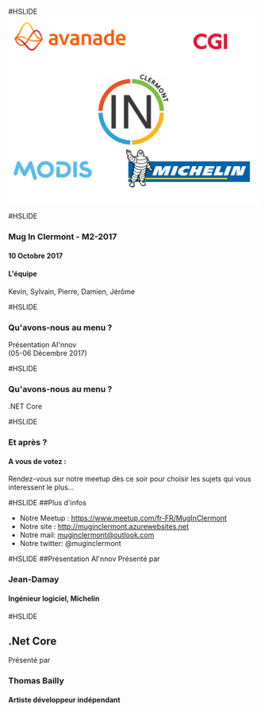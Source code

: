 #HSLIDE
![Logo](assets/images/background.png)

#HSLIDE
### Mug In Clermont - M2-2017
#### 10 Octobre 2017
#### L'équipe
Kevin, Sylvain, Pierre, Damien, Jérôme

#HSLIDE 
### Qu'avons-nous au menu ?
Présentation AI'nnov <br />
(05-06 Décembre 2017)

#HSLIDE 
### Qu'avons-nous au menu ?
.NET Core 

#HSLIDE 
### Et après ? 
#### A vous de votez : 
Rendez-vous sur notre meetup dès ce soir pour choisir les sujets qui vous interessent le plus...

#HSLIDE
##Plus d'infos
* Notre Meetup : https://www.meetup.com/fr-FR/MugInClermont
* Notre site : http://muginclermont.azurewebsites.net
* Notre mail: muginclermont@outlook.com
* Notre twitter: @muginclermont

#HSLIDE
##Présentation AI'nnov 
Présenté par 
### Jean-Damay 
#### Ingénieur logiciel, Michelin

#HSLIDE
## .Net Core
Présenté par 
### Thomas Bailly
#### Artiste développeur indépendant

